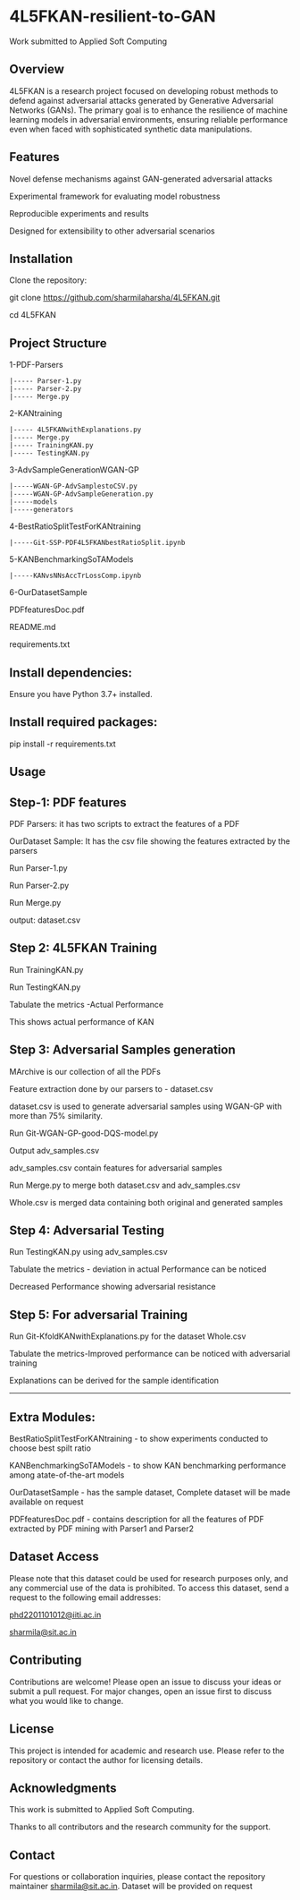 # 4L5FKAN-resilient-to-GAN
Work submitted to Applied Soft Computing

## Overview
4L5FKAN is a research project focused on developing robust methods to defend against adversarial attacks generated by Generative Adversarial Networks (GANs). The primary goal is to enhance the resilience of machine learning models in adversarial environments, ensuring reliable performance even when faced with sophisticated synthetic data manipulations.

## Features
Novel defense mechanisms against GAN-generated adversarial attacks

Experimental framework for evaluating model robustness

Reproducible experiments and results

Designed for extensibility to other adversarial scenarios

## Installation
Clone the repository:

git clone https://github.com/sharmilaharsha/4L5FKAN.git

cd 4L5FKAN


## Project Structure
1-PDF-Parsers
        
	|----- Parser-1.py	
	|----- Parser-2.py	
	|----- Merge.py
	
2-KANtraining

	|----- 4L5FKANwithExplanations.py 
	|----- Merge.py
	|----- TrainingKAN.py
	|----- TestingKAN.py
  
3-AdvSampleGenerationWGAN-GP

	|-----WGAN-GP-AdvSamplestoCSV.py
	|-----WGAN-GP-AdvSampleGeneration.py
	|-----models
	|-----generators
 
4-BestRatioSplitTestForKANtraining

	|-----Git-SSP-PDF4L5FKANbestRatioSplit.ipynb
	
5-KANBenchmarkingSoTAModels

	|-----KANvsNNsAccTrLossComp.ipynb
	
6-OurDatasetSample

PDFfeaturesDoc.pdf

README.md

requirements.txt


## Install dependencies:

Ensure you have Python 3.7+ installed.

## Install required packages:

pip install -r requirements.txt

## Usage

## Step-1: PDF features 
PDF Parsers: it has two scripts to extract the features of a PDF

OurDataset Sample: It has the csv file showing the features extracted by the parsers

Run Parser-1.py


Run Parser-2.py


Run Merge.py 


output: dataset.csv


## Step 2: 4L5FKAN Training
Run TrainingKAN.py

Run TestingKAN.py

Tabulate the metrics -Actual Performance

This shows actual performance of KAN

## Step 3: Adversarial Samples generation

MArchive is our collection of all the PDFs 

Feature extraction done by our parsers to - dataset.csv

dataset.csv is used to generate adversarial samples using WGAN-GP with more than 75% similarity.

Run Git-WGAN-GP-good-DQS-model.py 

Output adv_samples.csv 

adv_samples.csv contain features for adversarial samples

Run Merge.py to merge  both dataset.csv and adv_samples.csv 

Whole.csv is merged data containing both original and generated samples

## Step 4: Adversarial Testing

Run TestingKAN.py using  adv_samples.csv 

Tabulate the metrics - deviation in actual Performance can be noticed

Decreased Performance showing adversarial resistance

## Step 5: For adversarial Training

Run Git-KfoldKANwithExplanations.py for the dataset Whole.csv

Tabulate the metrics-Improved performance can be noticed with adversarial training

Explanations can be derived for the sample identification

--------------------------------------------------------------------------------------

## Extra Modules:

BestRatioSplitTestForKANtraining - to show experiments conducted to choose best spilt ratio

KANBenchmarkingSoTAModels - to show KAN benchmarking performance among atate-of-the-art models

OurDatasetSample - has the sample dataset, Complete dataset will be made available on request

PDFfeaturesDoc.pdf - contains description for all the features of PDF extracted by PDF mining with Parser1 and Parser2


## Dataset Access

Please note that this dataset could be used for research purposes only, and any commercial use of the data is prohibited. To access this dataset, send a request to the following email addresses:

phd2201101012@iiti.ac.in

sharmila@sit.ac.in

## Contributing
Contributions are welcome! Please open an issue to discuss your ideas or submit a pull request. For major changes, open an issue first to discuss what you would like to change.

## License
This project is intended for academic and research use. Please refer to the repository or contact the author for licensing details.

## Acknowledgments
This work is submitted to Applied Soft Computing.

Thanks to all contributors and the research community for the support.

## Contact
For questions or collaboration inquiries, please contact the repository maintainer sharmila@sit.ac.in.
Dataset will be provided on request
